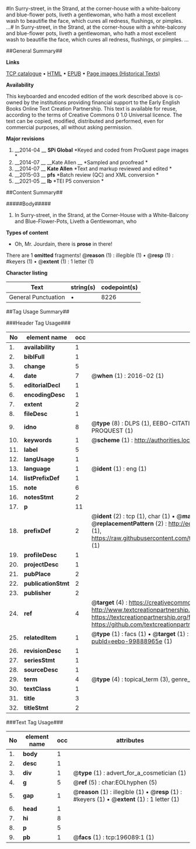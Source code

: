 #In Surry-street, in the Strand, at the corner-house with a white-balcony and blue-flower pots, liveth a gentlewoman, who hath a most excellent wash to beautifie the face, which cures all redness, flushings, or pimples. ...#
In Surry-street, in the Strand, at the corner-house with a white-balcony and blue-flower pots, liveth a gentlewoman, who hath a most excellent wash to beautifie the face, which cures all redness, flushings, or pimples. ...

##General Summary##

**Links**

[TCP catalogue](http://www.ota.ox.ac.uk/tcp/)  • 
[HTML](http://tei.it.ox.ac.uk/tcp/Texts-HTML/free/B24/B24602.html)  • 
[EPUB](http://tei.it.ox.ac.uk/tcp/Texts-EPUB/free/B24/B24602.epub) • 
[Page images (Historical Texts)](https://historicaltexts.jisc.ac.uk/eebo-99888965e)

**Availability**

This keyboarded and encoded edition of the work described above is co-owned by the
    institutions providing financial support to the Early English Books Online Text Creation
    Partnership. This text is available for reuse, according to the terms of  Creative Commons 0 1.0 Universal
    licence. The text can be copied, modified, distributed and performed, even for commercial
    purposes, all without asking permission.

**Major revisions**

1. __2014-04 __ __SPi Global__ *Keyed and coded from ProQuest page images *
1. __2014-07 __ __Kate Allen __ *Sampled and proofread *
1. __2014-07 __ __Kate Allen__ *Text and markup reviewed and edited *
1. __2015-03 __ __pfs__ *Batch review (QC) and XML conversion *
1. __2021-05 __ __lb__ *TEI P5 conversion *

##Content Summary##

#####Body#####

1. In Surry-street, in the Strand, at the Corner-House with a White-Balcony and Blue-Flower-Pots, Liveth a Gentlewoman, who

**Types of content**

  * Oh, Mr. Jourdain, there is **prose** in there!

There are 1 **omitted** fragments! 
 @__reason__ (1) : illegible (1)  •  @__resp__ (1) : #keyers (1)  •  @__extent__ (1) : 1 letter (1)

**Character listing**


|Text|string(s)|codepoint(s)|
|---|---|---|
|General Punctuation|•|8226|

##Tag Usage Summary##

###Header Tag Usage###

|No|element name|occ|attributes|
|---|---|---|---|
|1.|__availability__|1||
|2.|__biblFull__|1||
|3.|__change__|5||
|4.|__date__|7| @__when__ (1) : 2016-02 (1)|
|5.|__editorialDecl__|1||
|6.|__encodingDesc__|1||
|7.|__extent__|2||
|8.|__fileDesc__|1||
|9.|__idno__|8| @__type__ (8) : DLPS (1), EEBO-CITATION (1), VID (1), EEBO-PROQUEST (1), STC (3), PROQUEST (1)|
|10.|__keywords__|1| @__scheme__ (1) : http://authorities.loc.gov/ (1)|
|11.|__label__|5||
|12.|__langUsage__|1||
|13.|__language__|1| @__ident__ (1) : eng (1)|
|14.|__listPrefixDef__|1||
|15.|__note__|6||
|16.|__notesStmt__|2||
|17.|__p__|11||
|18.|__prefixDef__|2| @__ident__ (2) : tcp (1), char (1)  •  @__matchPattern__ (2) : ([0-9\-]+):([0-9IVX]+) (1), (.+) (1)  •  @__replacementPattern__ (2) : http://eebo.chadwyck.com/downloadtiff?vid=$1&page=$2 (1), https://raw.githubusercontent.com/textcreationpartnership/Texts/master/tcpchars.xml#$1 (1)|
|19.|__profileDesc__|1||
|20.|__projectDesc__|1||
|21.|__pubPlace__|2||
|22.|__publicationStmt__|2||
|23.|__publisher__|2||
|24.|__ref__|4| @__target__ (4) : https://creativecommons.org/publicdomain/zero/1.0/ (1), http://www.textcreationpartnership.org/docs/. (1), https://textcreationpartnership.org/faq/#faq05 (1), https://github.com/textcreationpartnership (1)|
|25.|__relatedItem__|1| @__type__ (1) : facs (1)  •  @__target__ (1) : https://data.historicaltexts.jisc.ac.uk/view?pubId=eebo-99888965e (1)|
|26.|__revisionDesc__|1||
|27.|__seriesStmt__|1||
|28.|__sourceDesc__|1||
|29.|__term__|4| @__type__ (4) : topical_term (3), genre_form (1)|
|30.|__textClass__|1||
|31.|__title__|3||
|32.|__titleStmt__|2||


###Text Tag Usage###

|No|element name|occ|attributes|
|---|---|---|---|
|1.|__body__|1||
|2.|__desc__|1||
|3.|__div__|1| @__type__ (1) : advert_for_a_cosmetician (1)|
|4.|__g__|5| @__ref__ (5) : char:EOLhyphen (5)|
|5.|__gap__|1| @__reason__ (1) : illegible (1)  •  @__resp__ (1) : #keyers (1)  •  @__extent__ (1) : 1 letter (1)|
|6.|__head__|1||
|7.|__hi__|8||
|8.|__p__|5||
|9.|__pb__|1| @__facs__ (1) : tcp:196089:1 (1)|
